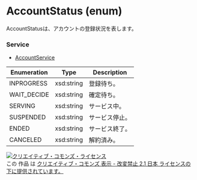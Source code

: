# AccountStatus (enum)
AccountStatusは、アカウントの登録状況を表します。
### Service
+ [AccountService](../services/AccountService.md)

| Enumeration | Type | Description |
|---|---|---|
| INPROGRESS | xsd:string | 登録待ち。 |
| WAIT_DECIDE | xsd:string | 確定待ち。 |
| SERVING | xsd:string | サービス中。 |
| SUSPENDED | xsd:string | サービス停止。 |
| ENDED | xsd:string | サービス終了。 |
| CANCELED | xsd:string | 解約済み。 |

<a rel="license" href="http://creativecommons.org/licenses/by-nd/2.1/jp/"><img alt="クリエイティブ・コモンズ・ライセンス" style="border-width:0" src="https://i.creativecommons.org/l/by-nd/2.1/jp/88x31.png" /></a><br />この 作品 は <a rel="license" href="http://creativecommons.org/licenses/by-nd/2.1/jp/">クリエイティブ・コモンズ 表示 - 改変禁止 2.1 日本 ライセンスの下に提供されています。</a>

